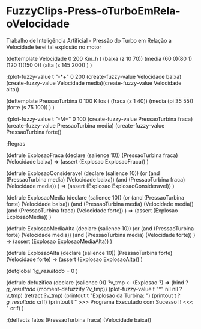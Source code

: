 # FuzzyClips-Press-oTurboEmRela-oVelocidade
Trabalho de Inteligência Artificial - Pressão do Turbo em Relação a Velocidade terei tal explosão no motor


(deftemplate Velocidade 
	0 200 Km_h 
	(
		(baixa (z 10 70)) 
		(media (60 0)(80 1)(120 1)(150 0)) 
		(alta (s 145 200)) 
	) 
)

;(plot-fuzzy-value t "-*+" 0 200 (create-fuzzy-value Velocidade baixa) (create-fuzzy-value Velocidade media)(create-fuzzy-value Velocidade alta))


(deftemplate PressaoTurbina 
	0 100 Kilos 
	(
		(fraca (z 1 40)) 
		(media (pi 35 55)) 
		(forte (s 75 100)) 
	) 
)

;(plot-fuzzy-value t "-M+" 0 100 (create-fuzzy-value PressaoTurbina fraca) (create-fuzzy-value PressaoTurbina media) (create-fuzzy-value PressaoTurbina forte))

;Regras

(defrule ExplosaoFraca 
	(declare (salience 10)) 
	(PressaoTurbina fraca) 
	(Velocidade baixa) 
	=> 
	(assert (Explosao ExplosaoFraca)) 
)

(defrule ExplosaoConsideravel 
	(declare (salience 10)) 
	(or (and (PressaoTurbina media) (Velocidade baixa)) 
		(and (PressaoTurbina fraca) (Velocidade media)) 
	) 
	=> 
	(assert (Explosao ExplosaoConsideravel))
)

(defrule ExplosaoMedia 
	(declare (salience 10))
	(or (and (PressaoTurbina forte) (Velocidade baixa))
		(and (PressaoTurbina media) (Velocidade media))
		(and (PressaoTurbina fraca) (Velocidade forte))
	)
	=>
	(assert (Explosao ExplosaoMedia))
)

(defrule ExplosaoMediaAlta 
	(declare (salience 10)) 
		(or (and (PressaoTurbina forte) (Velocidade media)) 
			(and (PressaoTurbina media) (Velocidade forte)) 
		) 
		=> 
		(assert (Explosao ExplosaoMediaAlta)) 
) 

(defrule ExplosaoAlta 
	(declare (salience 10)) 
	(PressaoTurbina forte) (Velocidade forte) 
	=> 
	(assert (Explosao ExplosaoAlta)) 
)


(defglobal ?*g_resultado* = 0 ) 

(defrule defuzifica 
	(declare (salience 0)) 
	?v_tmp <- (Explosao ?) 
	=> 
	(bind ?*g_resultado* (moment-defuzzify ?v_tmp))	
	(plot-fuzzy-value t "*" nil nil ?v_tmp) 
	(retract ?v_tmp) 
	(printout t "Explosao da Turbina: ") 
	(printout t ?*g_resultado* crlf) 
	(printout t " >>> Programa Executado com Sucesso !! <<< " crlf) 
)



;(deffacts fatos (PressaoTurbina fraca) (Velocidade baixa))
